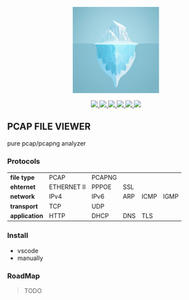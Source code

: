 <p align="center">
  <img src="assets/icon2.png" width="200px" alt="Logo">
</p>
<p align="center">
  <a href="/">
    <img src="https://img.shields.io/github/license/sankooc/vs-shark">
  </a>
  <a href="https://marketplace.visualstudio.com/items?itemName=sankooc.pcapviewer">
    <img src="https://img.shields.io/visual-studio-marketplace/d/sankooc.pcapviewer">
  </a>
  <a href="/">
    <img src="https://img.shields.io/github/languages/count/sankooc/vs-shark">
  </a>
  <a href="/">
    <img src="https://img.shields.io/visual-studio-marketplace/stars/sankooc.pcapviewer">
  </a>
  <a href="/">
    <img src="https://img.shields.io/npm/unpacked-size/nshark">
  </a>
  <a href="/">
    <img src="https://img.shields.io/github/stars/sankooc/vs-shark">
  </a>
</p>

## PCAP FILE VIEWER 

pure pcap/pcapng analyzer

### Protocols

<table style="width: 100%">
<tr>
<td style="font-weight: bold">file type</td>
<td>PCAP</td>
<td>PCAPNG</td>
</tr>
<tr>
<td style="font-weight: bold">ehternet</td>
<td>ETHERNET II</td>
<td>PPPOE</td>
<td>SSL</td>
</tr>
<tr>
<td style="font-weight: bold">network</td>
<td>IPv4</td>
<td>IPv6</td>
<td>ARP</td>
<td>ICMP</td>
<td>IGMP</td>
</tr>
<tr>
<td style="font-weight: bold">transport</td>
<td>TCP</td>
<td>UDP</td>
</tr>
<tr>
<td style="font-weight: bold">application</td>
<td>HTTP</td>
<td>DHCP</td>
<td>DNS</td>
<td>TLS</td>
</tr>
</table>

### Install

* vscode
* manually 

### RoadMap

> TODO


### 